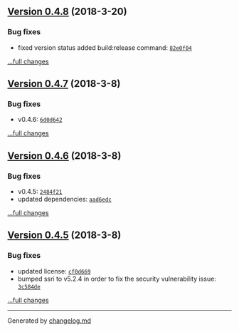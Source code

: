 ## [Version 0.4.8](https://github.com/blackmirror1980/flavor-js/releases/tag/v0.4.8) (2018-3-20)

### Bug fixes

- fixed version status added build:release command: [`82e0f04`](https://github.com/blackmirror1980/flavor-js/commit/82e0f04)

[...full changes](https://github.com/blackmirror1980/flavor-js/compare/v0.4.7...v0.4.8)

## [Version 0.4.7](https://github.com/blackmirror1980/flavor-js/releases/tag/v0.4.7) (2018-3-8)

### Bug fixes

- v0.4.6: [`6d0d642`](https://github.com/blackmirror1980/flavor-js/commit/6d0d642)

[...full changes](https://github.com/blackmirror1980/flavor-js/compare/v0.4.6...v0.4.7)

## [Version 0.4.6](https://github.com/blackmirror1980/flavor-js/releases/tag/v0.4.6) (2018-3-8)

### Bug fixes

- v0.4.5: [`2484f21`](https://github.com/blackmirror1980/flavor-js/commit/2484f21)
- updated dependencies: [`aad6edc`](https://github.com/blackmirror1980/flavor-js/commit/aad6edc)

[...full changes](https://github.com/blackmirror1980/flavor-js/compare/v0.4.5...v0.4.6)

## [Version 0.4.5](https://github.com/blackmirror1980/flavor-js/releases/tag/v0.4.5) (2018-3-8)

### Bug fixes

- updated license: [`cf0d669`](https://github.com/blackmirror1980/flavor-js/commit/cf0d669)
- bumped ssri to v5.2.4 in order to fix the security vulnerability issue: [`3c584de`](https://github.com/blackmirror1980/flavor-js/commit/3c584de)

[...full changes](https://github.com/blackmirror1980/flavor-js/compare/v0.4.4...v0.4.5)


---

Generated by [changelog.md](https://github.com/egoist/changelog.md)
